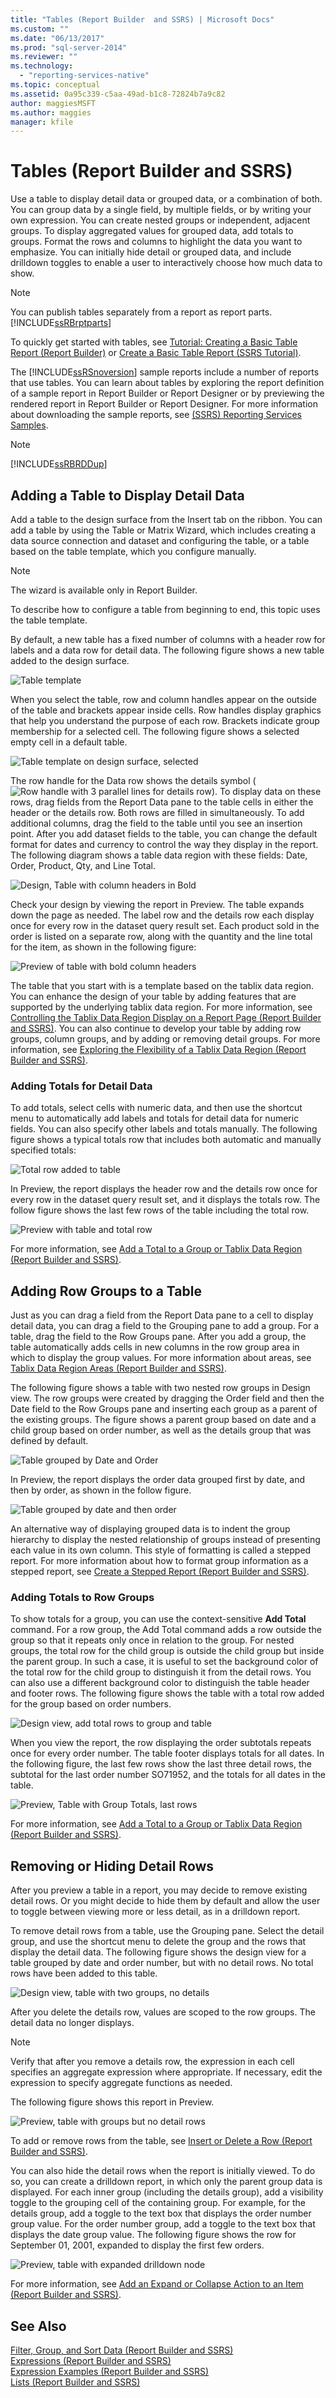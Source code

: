 ```yaml
---
title: "Tables (Report Builder  and SSRS) | Microsoft Docs"
ms.custom: ""
ms.date: "06/13/2017"
ms.prod: "sql-server-2014"
ms.reviewer: ""
ms.technology: 
  - "reporting-services-native"
ms.topic: conceptual
ms.assetid: 0a95c339-c5aa-49ad-b1c8-72824b7a9c82
author: maggiesMSFT
ms.author: maggies
manager: kfile
---
```

# Tables (Report Builder  and SSRS)
  Use a table to display detail data or grouped data, or a combination of both. You can group data by a single field, by multiple fields, or by writing your own expression. You can create nested groups or independent, adjacent groups. To display aggregated values for grouped data, add totals to groups. Format the rows and columns to highlight the data you want to emphasize. You can initially hide detail or grouped data, and include drilldown toggles to enable a user to interactively choose how much data to show.  
  
> [!NOTE]  
>  You can publish tables separately from a report as report parts.  [!INCLUDE[ssRBrptparts](../../includes/ssrbrptparts-md.md)]  
  
 To quickly get started with tables, see [Tutorial: Creating a Basic Table Report &#40;Report Builder&#41;](../tutorial-creating-a-basic-table-report-report-builder.md) or [Create a Basic Table Report &#40;SSRS Tutorial&#41;](../create-a-basic-table-report-ssrs-tutorial.md).  
  
 The [!INCLUDE[ssRSnoversion](../../includes/ssrsnoversion-md.md)] sample reports include a number of reports that use tables. You can learn about tables by exploring the report definition of a sample report in Report Builder or Report Designer or by previewing the rendered report in Report Builder or Report Designer. For more information about downloading the sample reports, see [(SSRS) Reporting Services Samples](https://go.microsoft.com/fwlink/?LinkID=198283).  
  
> [!NOTE]  
>  [!INCLUDE[ssRBRDDup](../../includes/ssrbrddup-md.md)]  
  
##  <a name="AddingTable"></a> Adding a Table to Display Detail Data  
 Add a table to the design surface from the Insert tab on the ribbon. You can add a table by using the Table or Matrix Wizard, which includes creating a data source connection and dataset and configuring the table, or a table based on the table template, which you configure manually.  
  
> [!NOTE]  
>  The wizard is available only in Report Builder.  
  
 To describe how to configure a table from beginning to end, this topic uses the table template.  
  
 By default, a new table has a fixed number of columns with a header row for labels and a data row for detail data. The following figure shows a new table added to the design surface.  
  
 ![Table template](../media/rs-tabletemplatenew.gif "Table template")  
  
 When you select the table, row and column handles appear on the outside of the table and brackets appear inside cells. Row handles display graphics that help you understand the purpose of each row. Brackets indicate group membership for a selected cell. The following figure shows a selected empty cell in a default table.  
  
 ![Table template on design surface, selected](../media/rs-tabletemplatenewselected.gif "Table template on design surface, selected")  
  
 The row handle for the Data row shows the details symbol (![Row handle with 3 parallel lines for details row](../media/rs-icontablix-detailsrow.gif "Row handle with 3 parallel lines for details row")). To display data on these rows, drag fields from the Report Data pane to the table cells in either the header or the details row. Both rows are filled in simultaneously. To add additional columns, drag the field to the table until you see an insertion point. After you add dataset fields to the table, you can change the default format for dates and currency to control the way they display in the report. The following diagram shows a table data region with these fields: Date, Order, Product, Qty, and Line Total.  
  
 ![Design, Table with column headers in Bold](../media/rs-basictabledetailsformatteddesign.gif "Design, Table with column headers in Bold")  
  
 Check your design by viewing the report in Preview. The table expands down the page as needed. The label row and the details row each display once for every row in the dataset query result set. Each product sold in the order is listed on a separate row, along with the quantity and the line total for the item, as shown in the following figure:  
  
 ![Preview of table with bold column headers](../../tutorials/media/rs-basictabledetailsformattedpreview.gif "Preview of table with bold column headers")  
  
 The table that you start with is a template based on the tablix data region. You can enhance the design of your table by adding features that are supported by the underlying tablix data region. For more information, see [Controlling the Tablix Data Region Display on a Report Page &#40;Report Builder and SSRS&#41;](controlling-the-tablix-data-region-display-on-a-report-page.md). You can also continue to develop your table by adding row groups, column groups, and by adding or removing detail groups. For more information, see [Exploring the Flexibility of a Tablix Data Region &#40;Report Builder and SSRS&#41;](exploring-the-flexibility-of-a-tablix-data-region-report-builder-and-ssrs.md).  
  
### Adding Totals for Detail Data  
 To add totals, select cells with numeric data, and then use the shortcut menu to automatically add labels and totals for detail data for numeric fields. You can also specify other labels and totals manually. The following figure shows a typical totals row that includes both automatic and manually specified totals:  
  
 ![Total row added to table](../media/rs-basictabledetailstotaldesign.gif "Total row added to table")  
  
 In Preview, the report displays the header row and the details row once for every row in the dataset query result set, and it displays the totals row. The follow figure shows the last few rows of the table including the total row.  
  
 ![Preview with table and total row](../media/rs-basictabledetailstotalpreview.gif "Preview with table and total row")  
  
 For more information, see [Add a Total to a Group or Tablix Data Region &#40;Report Builder and SSRS&#41;](add-a-total-to-a-group-or-tablix-data-region-report-builder-and-ssrs.md).  
  
##  <a name="AddingRowGroups"></a> Adding Row Groups to a Table  
 Just as you can drag a field from the Report Data pane to a cell to display detail data, you can drag a field to the Grouping pane to add a group. For a table, drag the field to the Row Groups pane. After you add a group, the table automatically adds cells in new columns in the row group area in which to display the group values. For more information about areas, see [Tablix Data Region Areas &#40;Report Builder and SSRS&#41;](tablix-data-region-areas-report-builder-and-ssrs.md).  
  
 The following figure shows a table with two nested row groups in Design view. The row groups were created by dragging the Order field and then the Date field to the Row Groups pane and inserting each group as a parent of the existing groups. The figure shows a parent group based on date and a child group based on order number, as well as the details group that was defined by default.  
  
 ![Table grouped by Date and Order](../media/rs-basictablegroupsdesign.gif "Table grouped by Date and Order")  
  
 In Preview, the report displays the order data grouped first by date, and then by order, as shown in the follow figure.  
  
 ![Table grouped by date and then order](../../tutorials/media/rs-basictablegroupspreview.gif "Table grouped by date and then order")  
  
 An alternative way of displaying grouped data is to indent the group hierarchy to display the nested relationship of groups instead of presenting each value in its own column. This style of formatting is called a stepped report. For more information about how to format group information as a stepped report, see [Create a Stepped Report &#40;Report Builder and SSRS&#41;](create-a-stepped-report-report-builder-and-ssrs.md).  
  
### Adding Totals to Row Groups  
 To show totals for a group, you can use the context-sensitive **Add Total** command. For a row group, the Add Total command adds a row outside the group so that it repeats only once in relation to the group. For nested groups, the total row for the child group is outside the child group but inside the parent group. In such a case, it is useful to set the background color of the total row for the child group to distinguish it from the detail rows. You can also use a different background color to distinguish the table header and footer rows. The following figure shows the table with a total row added for the group based on order numbers.  
  
 ![Design view, add total rows to group and table](../media/rs-basictablegroupstotalscolordesign.gif "Design view, add total rows to group and table")  
  
 When you view the report, the row displaying the order subtotals repeats once for every order number. The table footer displays totals for all dates. In the following figure, the last few rows show the last three detail rows, the subtotal for the last order number SO71952, and the totals for all dates in the table.  
  
 ![Preview, Table with Group Totals, last rows](../media/rs-basictablegroupstotalscolorpreviewbottom.gif "Preview, Table with Group Totals, last rows")  
  
 For more information, see [Add a Total to a Group or Tablix Data Region &#40;Report Builder and SSRS&#41;](add-a-total-to-a-group-or-tablix-data-region-report-builder-and-ssrs.md).  
  
##  <a name="RemovingHidingRows"></a> Removing or Hiding Detail Rows  
 After you preview a table in a report, you may decide to remove existing detail rows. Or you might decide to hide them by default and allow the user to toggle between viewing more or less detail, as in a drilldown report.  
  
 To remove detail rows from a table, use the Grouping pane. Select the detail group, and use the shortcut menu to delete the group and the rows that display the detail data. The following figure shows the design view for a table grouped by date and order number, but with no detail rows. No total rows have been added to this table.  
  
 ![Design view, table with two groups, no details](../media/rs-basictablegroupsdrilldownnodetailsdesign.gif "Design view, table with two groups, no details")  
  
 After you delete the details row, values are scoped to the row groups. The detail data no longer displays.  
  
> [!NOTE]  
>  Verify that after you remove a details row, the expression in each cell specifies an aggregate expression where appropriate. If necessary, edit the expression to specify aggregate functions as needed.  
  
 The following figure shows this report in Preview.  
  
 ![Preview, table with groups but no detail rows](../media/rs-basictablegroupsnodetailspreview.gif "Preview, table with groups but no detail rows")  
  
 To add or remove rows from the table, see [Insert or Delete a Row &#40;Report Builder and SSRS&#41;](insert-or-delete-a-row-report-builder-and-ssrs.md).  
  
 You can also hide the detail rows when the report is initially viewed. To do so, you can create a drilldown report, in which only the parent group data is displayed. For each inner group (including the details group), add a visibility toggle to the grouping cell of the containing group. For example, for the details group, add a toggle to the text box that displays the order number group value. For the order number group, add a toggle to the text box that displays the date group value. The following figure shows the row for September 01, 2001, expanded to display the first few orders.  
  
 ![Preview, table with expanded drilldown node](../media/rs-basictablegroupsdrilldownpreview.gif "Preview, table with expanded drilldown node")  
  
 For more information, see [Add an Expand or Collapse Action to an Item &#40;Report Builder and SSRS&#41;](add-an-expand-or-collapse-action-to-an-item-report-builder-and-ssrs.md).  
  
## See Also  
 [Filter, Group, and Sort Data &#40;Report Builder and SSRS&#41;](filter-group-and-sort-data-report-builder-and-ssrs.md)   
 [Expressions &#40;Report Builder and SSRS&#41;](expressions-report-builder-and-ssrs.md)   
 [Expression Examples &#40;Report Builder and SSRS&#41;](expression-examples-report-builder-and-ssrs.md)   
 [Lists &#40;Report Builder and SSRS&#41;](tables-matrices-and-lists-report-builder-and-ssrs.md)  
  
  

